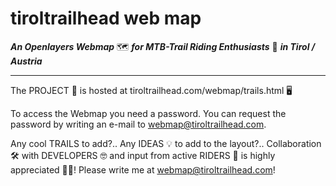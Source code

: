 tiroltrailhead web map
======================

***An Openlayers Webmap*** 🗺️ ***for MTB-Trail Riding Enthusiasts*** 🚵 ***in Tirol / Austria***
_______________________________________________________________________

The PROJECT 👷️ is hosted at tiroltrailhead.com/webmap/trails.html 🖥

To access the Webmap you need a password. You can request the password by writing an e-mail to webmap@tiroltrailhead.com.

Any cool TRAILS to add?.. Any IDEAS 💡 to add to the layout?.. Collaboration 🛠️ with DEVELOPERS 🤓 and input from active RIDERS 🚴 is highly appreciated 🤟🏻! Please write me at webmap@tiroltrailhead.com!
